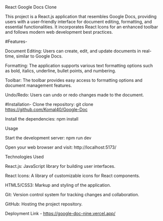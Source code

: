 React Google Docs Clone

This project is a React.js application that resembles Google Docs, providing users with a user-friendly interface for document editing, formatting, and essential functionalities. It incorporates React Icons for an enhanced toolbar and follows modern web development best practices.

#Features-

Document Editing: Users can create, edit, and update documents in real-time, similar to Google Docs.

Formatting: The application supports various text formatting options such as bold, italics, underline, bullet points, and numbering.

Toolbar: The toolbar provides easy access to formatting options and document management features.

Undo/Redo: Users can undo or redo changes made to the document.


#Installation-
Clone the repository: git clone https://github.com/Komal40/Google-Doc

Install the dependencies: npm install

Usage

Start the development server: npm run dev

Open your web browser and visit: http://localhost:5173/

Technologies Used

React.js: JavaScript library for building user interfaces.

React Icons: A library of customizable icons for React components.

HTML5/CSS3: Markup and styling of the application.

Git: Version control system for tracking changes and collaboration.

GitHub: Hosting the project repository.


Deployment Link - https://google-doc-nine.vercel.app/

